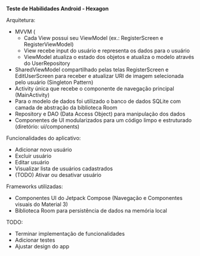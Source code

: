 **Teste de Habilidades Android - Hexagon**

Arquitetura:
  - MVVM (
      - Cada View possui seu ViewModel (ex.: RegisterScreen e RegisterViewModel)
      - View recebe input do usuário e representa os dados para o usuário
      - ViewModel atualiza o estado dos objetos e atualiza o modelo através do UserRepository
  - SharedViewModel compartilhado pelas telas RegisterScreen e EditUserScreen para receber e atualizar URI de imagem selecionada pelo usuário (Singleton Pattern)
  - Activity única que recebe o componente de navegação principal (MainActivity)
  - Para o modelo de dados foi utilizado o banco de dados SQLite com camada de abstração da biblioteca Room
  - Repository e DAO (Data Access Object) para manipulação dos dados
  - Componentes de UI modularizados para um código limpo e estruturado (diretório: ui/components)
    
Funcionalidades do aplicativo:
  - Adicionar novo usuário
  - Excluir usuário
  - Editar usuário
  - Visualizar lista de usuários cadastrados
  - (TODO) Ativar ou desativar usuário 

Frameworks utilizadas:
 - Componentes UI do Jetpack Compose (Navegação e Componentes visuais do Material 3)
 - Biblioteca Room para persistência de dados na memória local

TODO:
  - Terminar implementação de funcionalidades
  - Adicionar testes
  - Ajustar design do app

